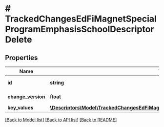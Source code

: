 # # TrackedChangesEdFiMagnetSpecialProgramEmphasisSchoolDescriptorDelete

## Properties

Name | Type | Description | Notes
------------ | ------------- | ------------- | -------------
**id** | **string** | Resource identifier | [optional]
**change_version** | **float** | Change version | [optional]
**key_values** | [**\Descriptors\Model\TrackedChangesEdFiMagnetSpecialProgramEmphasisSchoolDescriptorKey**](TrackedChangesEdFiMagnetSpecialProgramEmphasisSchoolDescriptorKey.md) |  | [optional]

[[Back to Model list]](../../README.md#models) [[Back to API list]](../../README.md#endpoints) [[Back to README]](../../README.md)
